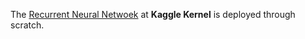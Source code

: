 
The [Recurrent Neural Netwoek](https://www.kaggle.com/hamzafar/recurrent-neural-network) at **Kaggle Kernel** is deployed through scratch. 

